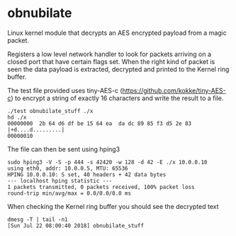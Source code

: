 # obnubilate
Linux kernel module that decrypts an AES encrypted payload from a magic packet.

Registers a low level network handler to look for packets arriving on a closed
port that have certain flags set. When the right kind of packet is seen the
data payload is extracted, decrypted and printed to the Kernel ring buffer.

The test file provided uses tiny-AES-c (https://github.com/kokke/tiny-AES-c) to
encrypt a string of exactly 16 characters and write the result to a file.
```
./test obnubilate_stuff ./x
hd ./x
00000000  2b 64 d6 df be 15 64 ea  da dc 89 85 f3 d5 2e 83  |+d....d.........|
00000010
```
The file can then be sent using hping3
```
sudo hping3 -V -S -p 444 -s 42420 -w 128 -d 42 -E ./x 10.0.0.10
using eth0, addr: 10.0.0.5, MTU: 65536
HPING 10.0.0.10: S set, 40 headers + 42 data bytes
--- localhost hping statistic ---
1 packets transmitted, 0 packets received, 100% packet loss
round-trip min/avg/max = 0.0/0.0/0.0 ms
```
When checking the Kernel ring buffer you should see the decrypted text
```
dmesg -T | tail -n1
[Sun Jul 22 08:00:40 2018] obnubilate_stuff
